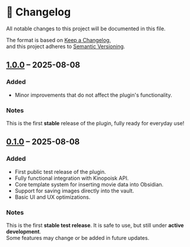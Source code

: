 # 📑 Changelog

All notable changes to this project will be documented in this file.

The format is based on [Keep a Changelog](https://keepachangelog.com/en/1.1.0/),  
and this project adheres to [Semantic Versioning](https://semver.org/spec/v2.0.0.html).

## [1.0.0] – 2025-08-08

### Added

-   Minor improvements that do not affect the plugin's functionality.

### Notes

This is the first **stable** release of the plugin, fully ready for everyday use!

## [0.1.0] – 2025-08-08

### Added

-   First public test release of the plugin.
-   Fully functional integration with Kinopoisk API.
-   Core template system for inserting movie data into Obsidian.
-   Support for saving images directly into the vault.
-   Basic UI and UX optimizations.

### Notes

This is the first **stable test release**. It is safe to use, but still under **active development**.  
Some features may change or be added in future updates.

[1.0.0]: https://github.com/2PleXXX/obsidian-kinopoisk-search-plus-plugin/releases/tag/v1.0.0
[0.1.0]: https://github.com/2PleXXX/obsidian-kinopoisk-search-plus-plugin/releases/tag/v0.1.0
